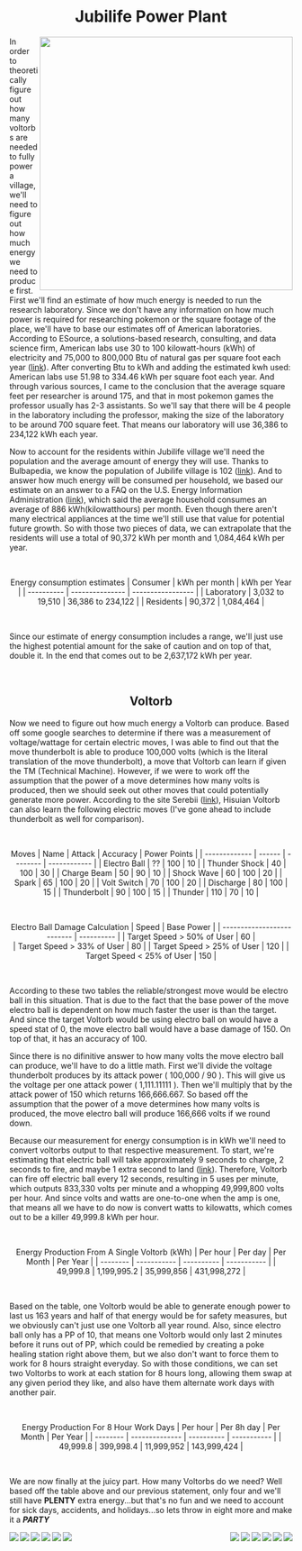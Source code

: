 <div align="center">

# Jubilife Power Plant

</div>

<img align="right" width="450px" src="https://archives.bulbagarden.net/media/upload/thumb/a/a9/Hisui_Jubilife_Village_Map.png/500px-Hisui_Jubilife_Village_Map.png" />

In order to theoretically figure out how many voltorbs are needed to fully power a village, we'll 
need to figure out how much energy we need to produce first. 
First we'll find an estimate of how much energy is needed to run the research laboratory. Since we don't 
have any information on how much power is required for researching pokemon or the square footage of the place, we'll have to base our 
estimates off of American laboratories. According to ESource, a solutions-based research, consulting, and data science firm, 
American labs use 30 to 100 kilowatt-hours (kWh) of electricity and 75,000 to 800,000 Btu of natural gas per square foot each year
([link](https://esource.bizenergyadvisor.com/article/laboratories)). After converting 
Btu to kWh and adding the estimated kwh used: American labs use 51.98 to 334.46 kWh per square foot each year. And through various sources, I came 
to the conclusion that the average square feet per researcher is around 175, and that in most pokemon games the professor usually has 2-3 assistants.
So we'll say that there will be 4 people in the laboratory including the professor, making the size of the laboratory to be around 700 square feet.
That means our laboratory will use 36,386 to 234,122 kWh each year. 

Now to account for the residents within Jubilife village we'll need the population and the average amount of energy they will use. Thanks to 
Bulbapedia, we know the population of Jubilife village is 102 ([link](https://bulbapedia.bulbagarden.net/wiki/Jubilife_Village)).
And to answer how much energy will be consumed per household, we based our estimate on an answer to a FAQ on the U.S.
Energy Information Administration ([link](https://www.eia.gov/tools/faqs/faq.php?id=97&t=3)), which said the average household consumes an average of
886 kWh(kilowatthours) per month. Even though there aren't many electrical appliances at the time we'll still use that value for potential future growth.
So with those two pieces of data, we can extrapolate that the residents will use a total of 90,372 kWh per month and 1,084,464 kWh per year.

<br>
<div align="center">

Energy consumption estimates
| Consumer   | kWh per month   | kWh per Year      |
| ---------- | --------------- | ----------------- | 
| Laboratory | 3,032 to 19,510 | 36,386 to 234,122 |
| Residents  | 90,372          | 1,084,464         |

</div>

<br>

Since our estimate of energy consumption includes a range, we'll just use the highest potential amount for the sake of caution and on top of that,
double it. In the end that comes out to be 2,637,172 kWh per year. 

<br>

<div align="center">

## Voltorb

</div>

Now we need to figure out how much energy a Voltorb can produce. Based off some google searches to determine if there was a
measurement of voltage/wattage for certain electric moves, I was
able to find out that the move thunderbolt is able to produce 100,000 volts (which is the literal translation of the move thunderbolt),
a move that Voltorb can learn if given the TM (Technical Machine). However, if we were to work off the assumption that the power of a move
determines how many volts is produced, then we should seek out other moves that could potentially generate more power. According to the site
Serebii ([link](https://www.serebii.net/pokedex-swsh/voltorb/)), Hisuian Voltorb can also learn the following electric moves 
(I've gone ahead to include thunderbolt as well for comparison). 

<br>
<div align="center">

Moves
| Name          | Attack | Accuracy | Power Points |
| ------------- | ------ | -------- | ------------ |
| Electro Ball  | ??     | 100      | 10           |
| Thunder Shock | 40     | 100      | 30           |
| Charge Beam   | 50     | 90       | 10           |
| Shock Wave    | 60     | 100      | 20           |
| Spark         | 65     | 100      | 20           |
| Volt Switch   | 70     | 100      | 20           |
| Discharge     | 80     | 100      | 15           |
| Thunderbolt   | 90     | 100      | 15           |
| Thunder       | 110    | 70       | 10           |

<br>

Electro Ball Damage Calculation
| Speed                      | Base Power |
| -------------------------- | ---------- | 
| Target Speed > 50% of User | 60         |  
| Target Speed > 33% of User | 80         | 
| Target Speed > 25% of User | 120        |
| Target Speed < 25% of User | 150        |

</div>

<br>

According to these two tables the reliable/strongest move would be electro ball in this situation. That is due
to the fact that the base power of the move electro ball is dependent on how much faster the user is than the target.
And since the target Voltorb would be using electro ball on would have a speed stat of 0, the move electro ball would 
have a base damage of 150. On top of that, it has an accuracy of 100.

Since there is no difinitive answer to how many volts the move electro ball can produce, we'll have to do a little
math. First we'll divide the voltage thunderbolt produces by its attack power ( 100,000 / 90 ). This will give us the voltage per one 
attack power ( 1,111.11111 ). Then we'll multiply that by the attack power of 150 which returns 166,666.667. So based off the
assumption that the power of a move determines how many volts is produced, the move electro ball will produce 166,666 volts if we round down.

Because our measurement for energy consumption is in kWh we'll need to convert voltorbs output to that respective measurement. To start,
we're estimating that electric ball will take approximately 9 seconds to charge, 2 seconds to fire, and maybe 1 extra second to land
([link](https://www.youtube.com/watch?v=iG4dfKYnYEc)). Therefore, Voltorb can fire off electric ball every 12 seconds, resulting in 5 uses per minute,
which outputs 833,330 volts per minute and a whopping 49,999,800 volts per hour. And since volts and watts are one-to-one when the amp is one, that means
all we have to do now is convert watts to kilowatts, which comes out to be a killer 49,999.8 kWh per hour.

<br>
<div align="center">

Energy Production From A Single Voltorb (kWh)
| Per hour | Per day     | Per Month  | Per Year    |
| -------- | ----------- | ---------- | ----------- |
| 49,999.8 | 1,199,995.2 | 35,999,856 | 431,998,272 |

</div>
<br>

Based on the table, one Voltorb would be able to generate enough power to last us 163 years and half of that energy would be for safety measures,
but we obviously can't just use one Voltorb all year round. Also, since electro ball only has a PP of 10, that means one Voltorb would
only last 2 minutes before it runs out of PP, which could be remedied by creating a poke healing station right above them, but we also don't want
to force them to work for 8 hours straight everyday. So with those conditions, we can set two Voltorbs to work at each station for 8 hours long, 
allowing them swap at any given period they like, and also have them alternate work days with another pair. 

<br>
<div align="center">

Energy Production For 8 Hour Work Days
| Per hour | Per 8h day     | Per Month  | Per Year    |
| -------- | -------------- | ---------- | ----------- |
| 49,999.8 | 399,998.4      | 11,999,952 | 143,999,424 |

</div>
<br>

We are now finally at the juicy part. How many Voltorbs do we need? Well based off the table above and our previous statement, only four
and we'll still have **PLENTY** extra energy...but that's no fun and we need to account for sick days, accidents, and holidays...so lets throw in
eight more and make it a <em>**PARTY**</em>

<img align="right" src="https://img.pokemondb.net/sprites/black-white/anim/normal/voltorb.gif" />
<img align="right" src="https://img.pokemondb.net/sprites/black-white/anim/normal/voltorb.gif" />
<img align="right" src="https://img.pokemondb.net/sprites/black-white/anim/normal/voltorb.gif" />
<img align="right" src="https://img.pokemondb.net/sprites/black-white/anim/normal/voltorb.gif" />
<img align="right" src="https://img.pokemondb.net/sprites/black-white/anim/normal/voltorb.gif" />
<img align="right" src="https://img.pokemondb.net/sprites/black-white/anim/normal/voltorb.gif" />

<img align="left" src="https://img.pokemondb.net/sprites/black-white/anim/normal/voltorb.gif" />
<img align="left" src="https://img.pokemondb.net/sprites/black-white/anim/normal/voltorb.gif" />
<img align="left" src="https://img.pokemondb.net/sprites/black-white/anim/normal/voltorb.gif" />
<img align="left" src="https://img.pokemondb.net/sprites/black-white/anim/normal/voltorb.gif" />
<img align="left" src="https://img.pokemondb.net/sprites/black-white/anim/normal/voltorb.gif" />
<img align="left" src="https://img.pokemondb.net/sprites/black-white/anim/normal/voltorb.gif" />













